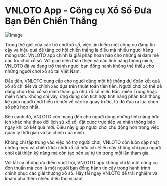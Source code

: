 # VNLOTO App - Công cụ Xổ Số Đưa Bạn Đến Chiến Thắng

![Image](https://github.com/user-attachments/assets/bd51ea9f-0666-407b-a7a7-98ead6de688c)

Trong thế giới của các trò chơi xổ số, việc tìm kiếm một công cụ đáng tin cậy và hiệu quả để tăng cơ hội chiến thắng là điều mà nhiều người hằng mong ước. VNLOTO app chính là giải pháp hoàn hảo cho những ai đam mê các trò chơi xổ số. Với giao diện thân thiện và các tính năng thông minh, VNLOTO đã và đang trở thành người bạn đồng hành không thể thiếu cho những người chơi xổ số tại Việt Nam.

Đầu tiên, VNLOTO cung cấp cho người dùng một hệ thống dự đoán kết quả xổ số chi tiết và chính xác dựa trên thuật toán tiên tiến. Người chơi có thể dễ dàng chọn loại xổ số mình tham gia như xổ số miền Bắc, miền Trung hoặc miền Nam. Không chỉ vậy, ứng dụng còn tích hợp tính năng phân tích thống kê giúp người chơi hiểu rõ hơn về các kỳ quay trước, từ đó đưa ra lựa chọn số phù hợp nhất.

Bên cạnh đó, VNLOTO còn mang đến cho người dùng những tính năng hữu ích khác như theo dõi lịch sử xổ số, đặt cược trực tiếp và nhận thông báo ngay khi có kết quả mới. Điều này giúp người chơi chủ động hơn trong việc quản lý thời gian và tài chính của mình.

Không chỉ tập trung vào việc hỗ trợ người chơi, VNLOTO còn luôn cập nhật những mẹo và chiến lược chơi xổ số hữu ích. Điều này không chỉ giúp người chơi cải thiện kỹ năng mà còn tạo nên sự tự tin trong mỗi lần tham gia.

Với tất cả những ưu điểm vượt trội, VNLOTO app không chỉ là một công cụ đơn thuần mà còn là một người bạn đồng hành tin cậy trong hành trình chinh phục các giải thưởng xổ số. Hãy tải ngay VNLOTO để trải nghiệm và khám phá thêm nhiều điều thú vị nào!